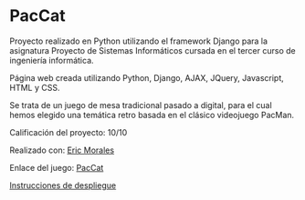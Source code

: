 # PacCat

Proyecto realizado en Python utilizando el framework Django para la asignatura Proyecto de Sistemas Informáticos cursada en el tercer curso de ingeniería informática.

Página web creada utilizando Python, Django, AJAX, JQuery, Javascript, HTML y CSS.

Se trata de un juego de mesa tradicional pasado a digital, para el cual hemos elegido una temática retro basada en el clásico videojuego PacMan.

Calificación del proyecto: 10/10

Realizado con: [Eric Morales](https://github.com/Erichgh)

Enlace del juego: [PacCat](http://pac-cat.herokuapp.com/)

[Instrucciones de despliegue](https://github.com/Andresmena99/PacCat/wiki)
